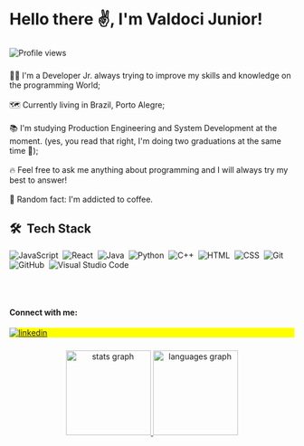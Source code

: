 <h1 align="left">Hello there ✌, I'm Valdoci Junior!</h1>

###

<p align="left"> <img src="https://komarev.com/ghpvc/?username=valdocijunior&color=yellow" alt="Profile views" /> </p>

###

<p align="left">👨‍💻 I'm a Developer Jr. always trying to improve my skills and knowledge on the programming World;<br><br>🗺 Currently living in Brazil, Porto Alegre;<br><br>📚 I'm studying Production Engineering and System Development at the moment. (yes, you read that right, I'm doing two graduations at the same time 🤯);<br><br>🔥 Feel free to ask me anything about programming and I will always try my best to answer!<br><br>🤔 Random fact: I'm addicted to coffee.</p>

###

## 🛠 &nbsp;Tech Stack

![JavaScript](https://img.shields.io/badge/-JavaScript-05122A?style=flat&logo=javascript)&nbsp;
![React](https://img.shields.io/badge/-React-05122A?style=flat&logo=react)&nbsp;
![Java](https://img.shields.io/badge/-Java-05122A?style=flat&logo=java)&nbsp;
![Python](https://img.shields.io/badge/-Python-05122A?style=flat&logo=python)&nbsp;
![C++](https://img.shields.io/badge/-C++-05122A?style=flat&logo=C++)&nbsp;
![HTML](https://img.shields.io/badge/-HTML-05122A?style=flat&logo=HTML5)&nbsp;
![CSS](https://img.shields.io/badge/-CSS-05122A?style=flat&logo=CSS3&logoColor=1572B6)&nbsp;
![Git](https://img.shields.io/badge/-Git-05122A?style=flat&logo=git)&nbsp;
![GitHub](https://img.shields.io/badge/-GitHub-05122A?style=flat&logo=github)&nbsp;
![Visual Studio Code](https://img.shields.io/badge/-Visual%20Studio%20Code-05122A?style=flat&logo=visual-studio-code&logoColor=007ACC)&nbsp;

<br><br>

<h4 align="left">Connect with me:</h4>

<p align="left" style="background:yellow">
<a href="https://linkedin.com/in/valdocijunior" target="_blank">
  <img align="center" src="https://img.shields.io/badge/-valdocijunior-05122A?style=flat&logo=linkedin" alt="linkedin"/>
</p>

###

<div align="center">
  <img src="https://github-readme-stats.vercel.app/api?hide_title=false&hide_rank=false&show_icons=true&include_all_commits=true&count_private=true&disable_animations=false&theme=dracula&locale=en&hide_border=false&username=valdocijunior" height="150" alt="stats graph"  />
  <img src="https://github-readme-stats.vercel.app/api/top-langs?locale=en&hide_title=false&layout=compact&card_width=320&langs_count=5&theme=dracula&hide_border=false&username=valdocijunior" height="150" alt="languages graph"  />
</div>

###



###
